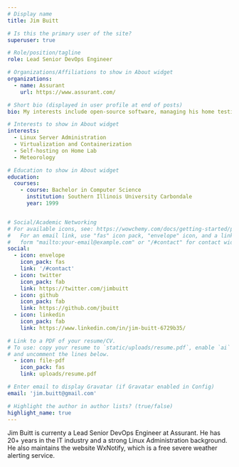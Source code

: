 ```yaml
---
# Display name
title: Jim Buitt

# Is this the primary user of the site?
superuser: true

# Role/position/tagline
role: Lead Senior DevOps Engineer

# Organizations/Affiliations to show in About widget
organizations:
  - name: Assurant
    url: https://www.assurant.com/

# Short bio (displayed in user profile at end of posts)
bio: My interests include open-source software, managing his home testing lab, and meteorology.

# Interests to show in About widget
interests:
  - Linux Server Administration
  - Virtualization and Containerization
  - Self-hosting on Home Lab
  - Meteorology

# Education to show in About widget
education:
  courses:
    - course: Bachelor in Computer Science
      institution: Southern Illinois University Carbondale
      year: 1999


# Social/Academic Networking
# For available icons, see: https://wowchemy.com/docs/getting-started/page-builder/#icons
#   For an email link, use "fas" icon pack, "envelope" icon, and a link in the
#   form "mailto:your-email@example.com" or "/#contact" for contact widget.
social:
  - icon: envelope
    icon_pack: fas
    link: '/#contact'
  - icon: twitter
    icon_pack: fab
    link: https://twitter.com/jimbuitt
  - icon: github
    icon_pack: fab
    link: https://github.com/jbuitt
  - icon: linkedin
    icon_pack: fab
    link: https://www.linkedin.com/in/jim-buitt-6729b35/

# Link to a PDF of your resume/CV.
# To use: copy your resume to `static/uploads/resume.pdf`, enable `ai` icons in `params.toml`,
# and uncomment the lines below.
  - icon: file-pdf
    icon_pack: fas
    link: uploads/resume.pdf

# Enter email to display Gravatar (if Gravatar enabled in Config)
email: 'jim.buitt@gmail.com'

# Highlight the author in author lists? (true/false)
highlight_name: true
---
```


Jim Buitt is currenty a Lead Senior DevOps Engineer at Assurant. He has 20+ years in the IT industry and a strong Linux Administration background. He also maintains the website WxNotify, which is a free severe weather alerting service.
